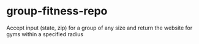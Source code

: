 # group-fitness-repo
Accept input (state, zip) for a group of any size and return the website for gyms within a specified radius
